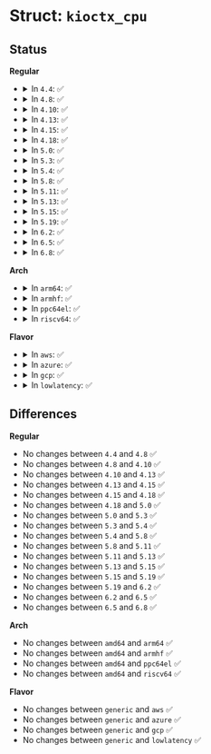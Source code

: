 # Struct: <code>kioctx_cpu</code>

## Status
<b>Regular</b>
<ul>
<li>
<details>
<summary>In <code>4.4</code>: ✅</summary>

```c
struct kioctx_cpu {
    unsigned int reqs_available;
};
```
</details>
</li>
<li>
<details>
<summary>In <code>4.8</code>: ✅</summary>

```c
struct kioctx_cpu {
    unsigned int reqs_available;
};
```
</details>
</li>
<li>
<details>
<summary>In <code>4.10</code>: ✅</summary>

```c
struct kioctx_cpu {
    unsigned int reqs_available;
};
```
</details>
</li>
<li>
<details>
<summary>In <code>4.13</code>: ✅</summary>

```c
struct kioctx_cpu {
    unsigned int reqs_available;
};
```
</details>
</li>
<li>
<details>
<summary>In <code>4.15</code>: ✅</summary>

```c
struct kioctx_cpu {
    unsigned int reqs_available;
};
```
</details>
</li>
<li>
<details>
<summary>In <code>4.18</code>: ✅</summary>

```c
struct kioctx_cpu {
    unsigned int reqs_available;
};
```
</details>
</li>
<li>
<details>
<summary>In <code>5.0</code>: ✅</summary>

```c
struct kioctx_cpu {
    unsigned int reqs_available;
};
```
</details>
</li>
<li>
<details>
<summary>In <code>5.3</code>: ✅</summary>

```c
struct kioctx_cpu {
    unsigned int reqs_available;
};
```
</details>
</li>
<li>
<details>
<summary>In <code>5.4</code>: ✅</summary>

```c
struct kioctx_cpu {
    unsigned int reqs_available;
};
```
</details>
</li>
<li>
<details>
<summary>In <code>5.8</code>: ✅</summary>

```c
struct kioctx_cpu {
    unsigned int reqs_available;
};
```
</details>
</li>
<li>
<details>
<summary>In <code>5.11</code>: ✅</summary>

```c
struct kioctx_cpu {
    unsigned int reqs_available;
};
```
</details>
</li>
<li>
<details>
<summary>In <code>5.13</code>: ✅</summary>

```c
struct kioctx_cpu {
    unsigned int reqs_available;
};
```
</details>
</li>
<li>
<details>
<summary>In <code>5.15</code>: ✅</summary>

```c
struct kioctx_cpu {
    unsigned int reqs_available;
};
```
</details>
</li>
<li>
<details>
<summary>In <code>5.19</code>: ✅</summary>

```c
struct kioctx_cpu {
    unsigned int reqs_available;
};
```
</details>
</li>
<li>
<details>
<summary>In <code>6.2</code>: ✅</summary>

```c
struct kioctx_cpu {
    unsigned int reqs_available;
};
```
</details>
</li>
<li>
<details>
<summary>In <code>6.5</code>: ✅</summary>

```c
struct kioctx_cpu {
    unsigned int reqs_available;
};
```
</details>
</li>
<li>
<details>
<summary>In <code>6.8</code>: ✅</summary>

```c
struct kioctx_cpu {
    unsigned int reqs_available;
};
```
</details>
</li>
</ul>
<b>Arch</b>
<ul>
<li>
<details>
<summary>In <code>arm64</code>: ✅</summary>

```c
struct kioctx_cpu {
    unsigned int reqs_available;
};
```
</details>
</li>
<li>
<details>
<summary>In <code>armhf</code>: ✅</summary>

```c
struct kioctx_cpu {
    unsigned int reqs_available;
};
```
</details>
</li>
<li>
<details>
<summary>In <code>ppc64el</code>: ✅</summary>

```c
struct kioctx_cpu {
    unsigned int reqs_available;
};
```
</details>
</li>
<li>
<details>
<summary>In <code>riscv64</code>: ✅</summary>

```c
struct kioctx_cpu {
    unsigned int reqs_available;
};
```
</details>
</li>
</ul>
<b>Flavor</b>
<ul>
<li>
<details>
<summary>In <code>aws</code>: ✅</summary>

```c
struct kioctx_cpu {
    unsigned int reqs_available;
};
```
</details>
</li>
<li>
<details>
<summary>In <code>azure</code>: ✅</summary>

```c
struct kioctx_cpu {
    unsigned int reqs_available;
};
```
</details>
</li>
<li>
<details>
<summary>In <code>gcp</code>: ✅</summary>

```c
struct kioctx_cpu {
    unsigned int reqs_available;
};
```
</details>
</li>
<li>
<details>
<summary>In <code>lowlatency</code>: ✅</summary>

```c
struct kioctx_cpu {
    unsigned int reqs_available;
};
```
</details>
</li>
</ul>

## Differences
<b>Regular</b>
<ul>
<li>
No changes between <code>4.4</code> and <code>4.8</code> ✅
</li>
<li>
No changes between <code>4.8</code> and <code>4.10</code> ✅
</li>
<li>
No changes between <code>4.10</code> and <code>4.13</code> ✅
</li>
<li>
No changes between <code>4.13</code> and <code>4.15</code> ✅
</li>
<li>
No changes between <code>4.15</code> and <code>4.18</code> ✅
</li>
<li>
No changes between <code>4.18</code> and <code>5.0</code> ✅
</li>
<li>
No changes between <code>5.0</code> and <code>5.3</code> ✅
</li>
<li>
No changes between <code>5.3</code> and <code>5.4</code> ✅
</li>
<li>
No changes between <code>5.4</code> and <code>5.8</code> ✅
</li>
<li>
No changes between <code>5.8</code> and <code>5.11</code> ✅
</li>
<li>
No changes between <code>5.11</code> and <code>5.13</code> ✅
</li>
<li>
No changes between <code>5.13</code> and <code>5.15</code> ✅
</li>
<li>
No changes between <code>5.15</code> and <code>5.19</code> ✅
</li>
<li>
No changes between <code>5.19</code> and <code>6.2</code> ✅
</li>
<li>
No changes between <code>6.2</code> and <code>6.5</code> ✅
</li>
<li>
No changes between <code>6.5</code> and <code>6.8</code> ✅
</li>
</ul>
<b>Arch</b>
<ul>
<li>
No changes between <code>amd64</code> and <code>arm64</code> ✅
</li>
<li>
No changes between <code>amd64</code> and <code>armhf</code> ✅
</li>
<li>
No changes between <code>amd64</code> and <code>ppc64el</code> ✅
</li>
<li>
No changes between <code>amd64</code> and <code>riscv64</code> ✅
</li>
</ul>
<b>Flavor</b>
<ul>
<li>
No changes between <code>generic</code> and <code>aws</code> ✅
</li>
<li>
No changes between <code>generic</code> and <code>azure</code> ✅
</li>
<li>
No changes between <code>generic</code> and <code>gcp</code> ✅
</li>
<li>
No changes between <code>generic</code> and <code>lowlatency</code> ✅
</li>
</ul>
